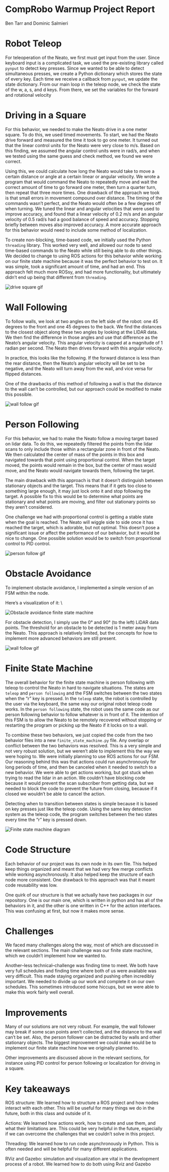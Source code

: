 # CompRobo Warmup Project Report

Ben Tarr and Dominic Salmieri


# Robot Teleop

For teleoperation of the Neato, we first must get input from the user. Since keyboard input is a complicated task, we used the pre-existing library called `pynput` to detect key presses. Since we wanted to be able to detect simultaneous presses, we create a Python dictionary which stores the state of every key. Each time we receive a callback from `pynput`, we update the state dictionary. From our main loop in the teleop node, we check the state of the w, a, s, and d keys. From there, we set the variables for the forward and rotational velocity


# Driving in a Square

For this behavior, we needed to make the Neato drive in a one meter square. To do this, we used timed movements. To start, we had the Neato drive forward and measured the time it took to go one meter. It turned out that the linear control units for the Neato were very close to m/s. Based on this finding, we assumed the angular control units were in rad/s, and when we tested using the same guess and check method, we found we were correct.

Using this, we could calculate how long the Neato would take to move a certain distance or angle at a certain linear or angular velocity. We wrote a program that would command the Neato to repeatedly move and wait the correct amount of time to go forward one meter, then turn a quarter turn, then repeat that three more times. One drawback of the approach we took is that small errors in movement compound over distance. The timing of the commands wasn’t perfect, and the Neato would often be a few degrees off when turning. We tuned the linear and angular velocities that were used to improve accuracy, and found that a linear velocity of 0.2 m/s and an angular velocity of 0.5 rad/s had a good balance of speed and accuracy. Stopping briefly between moves also improved accuracy. A more accurate approach for this behavior would need to include some method of localization.

To create non-blocking, time-based code, we initially used the Python `threading` library. This worked very well, and allowed our node to send time-based commands to the Neato while still being able to do other things. We decided to change to using ROS actions for this behavior while working on our finite state machine because it was the perfect behavior to test on. It was simple, took a significant amount of time, and had an end. This approach felt much more ROSsy, and had more functionality, but ultimately didn’t end up being that different from `threading`. 

![drive square gif](img/drive_square.gif)



# Wall Following

To follow walls, we look at two angles on the left side of the robot: one 45 degrees to the front and one 45 degrees to the back. We find the distances to the closest object along these two angles by looking at the LIDAR data. We then find the difference in those angles and use that difference as the Neato’s angular velocity. This angular velocity is capped at a magnitude of 1 radian per second. The Neato then drives forward with this angular velocity.

In practice, this looks like the following. If the forward distance is less than the rear distance, then the Neato’s angular velocity will be set to be negative, and the Neato will turn away from the wall, and vice versa for flipped distances.

One of the drawbacks of this method of following a wall is that the distance to the wall can’t be controlled, but our approach could be modified to make this possible.

![wall follow gif](img/follow_wall.gif)


# Person Following

For this behavior, we had to make the Neato follow a moving target based on lidar data. To do this, we repeatedly filtered the points from the lidar scans to only include those within a rectangular zone in front of the Neato. We then calculated the center of mass of the points in this box and navigated towards that point using proportional control. When the target moved, the points would remain in the box, but the center of mass would move, and the Neato would navigate towards them, following the target.

The main drawback with this approach is that it doesn’t distinguish between stationary objects and the target. This means that if it gets too close to something large enough, it may just lock onto it and stop following the target. A possible fix to this would be to determine what points are stationary and what points are moving, and filter out stationary points so they aren’t considered.

One challenge we had with proportional control is getting a stable state when the goal is reached. The Neato will wiggle side to side once it has reached the target, which is adorable, but not optimal. This doesn’t pose a significant issue or affect the performance of our behavior, but it would be nice to change. One possible solution would be to switch from proportional control to PID control.

![person follow gif](img/follow_person.gif)



# Obstacle Avoidance

To implement obstacle avoidance, I implemented a simple version of an FSM within the node.

Here’s a visualization of it: \


![Obstacle avoidance finite state machine](img/obstacle_avoid_fsm.png)

For obstacle detection, I simply use the 0° and 90° (to the left) LiDAR data points. The threshold for an obstacle to be detected is 1 meter away from the Neato. This approach is relatively limited, but the concepts for how to implement more advanced behaviors are still present.


![wall follow gif](img/follow_wall.gif)



# Finite State Machine

The overall behavior for the finite state machine is person following with teleop to control the Neato in hard to navigate situations. The states are `teleop` and `person following` and the FSM switches between the two states when the “r” key is pressed. In the `teleop` state, the robot is controlled by the user via the keyboard, the same way our original robot teleop code works. In the `person following` state, the robot uses the same code as our person following behavior to follow whatever is in front of it. The intention of this FSM is to allow the Neato to be remotely recovered without stopping or restarting the program or picking up the Neato if it locks on to a wall.

To combine these two behaviors, we just copied the code from the two behavior files into a new `finite_state_machine.py` file. Any overlap or conflict between the two behaviors was resolved. This is a very simple and not very robust solution, but we weren’t able to implement this the way we were hoping to. We were initially planning to use ROS actions for our FSM. Our reasoning behind this was that actions could run asynchronously for long periods of time, and then be canceled when it needed to switch to a new behavior. We were able to get actions working, but got stuck when trying to read the lidar in an action. We couldn’t have blocking code because it would prevent the scan subscriber from getting data, but we needed to block the code to prevent the future from closing, because if it closed we wouldn’t be able to cancel the action.

Detecting when to transition between states is simple because it is based on key presses just like the teleop code. Using the same key detection system as the teleop code, the program switches between the two states every time the “r” key is pressed down.


![Finite state machine diagram](img/FSM_diagram.png)



# Code Structure

Each behavior of our project was its own node in its own file. This helped keep things organized and meant that we had very few merge conflicts while working asynchronously. It also helped keep the structure of each node more consistent. One drawback to this approach was that it meant code reusability was low. 

One quirk of our structure is that we actually have two packages in our repository. One is our main one, which is written in python and has all of the behaviors in it, and the other is one written in C++ for the action interfaces. This was confusing at first, but now it makes more sense.


# Challenges

We faced many challenges along the way, most of which are discussed in the relevant sections. The main challenge was our finite state machine, which we couldn’t implement how we wanted to. 

Another–less technical–challenge was finding time to meet. We both have very full schedules and finding time where both of us were available was very difficult. This made staying organized and pushing often incredibly important. We needed to divide up our work and complete it on our own schedules. This sometimes introduced some hiccups, but we were able to make this work fairly well overall.


# Improvements

Many of our solutions are not very robust. For example, the wall follower may break if some scan points aren’t collected, and the distance to the wall can’t be set. Also, the person follower can be distracted by walls and other stationary objects. The biggest improvement we could make would be to implement our finite state machine how we originally planned to.

Other improvements are discussed above in the relevant sections, for instance using PID control for person following or localization for driving in a square.


# Key takeaways

ROS structure: We learned how to structure a ROS project and how nodes interact with each other. This will be useful for many things we do in the future, both in this class and outside of it.

Actions: We learned how actions work, how to create and use them, and what their limitations are. This could be very helpful in the future, especially if we can overcome the challenges that we couldn’t solve in this project.

Threading: We learned how to run code asynchronously in Python. This is often needed and will be helpful for many different applications.

RViz and Gazebo: simulation and visualization are vital in the development process of a robot. We learned how to do both using Rviz and Gazebo
